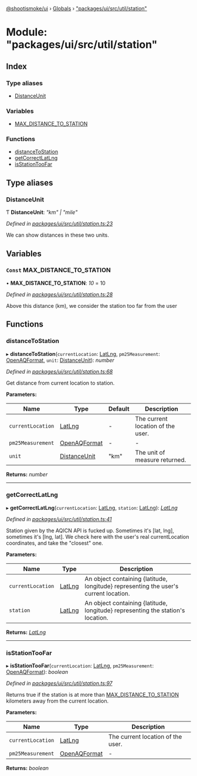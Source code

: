 [@shootismoke/ui](../README.md) › [Globals](../globals.md) › ["packages/ui/src/util/station"](_packages_ui_src_util_station_.md)

# Module: "packages/ui/src/util/station"

## Index

### Type aliases

* [DistanceUnit](_packages_ui_src_util_station_.md#distanceunit)

### Variables

* [MAX_DISTANCE_TO_STATION](_packages_ui_src_util_station_.md#const-max_distance_to_station)

### Functions

* [distanceToStation](_packages_ui_src_util_station_.md#distancetostation)
* [getCorrectLatLng](_packages_ui_src_util_station_.md#getcorrectlatlng)
* [isStationTooFar](_packages_ui_src_util_station_.md#isstationtoofar)

## Type aliases

###  DistanceUnit

Ƭ **DistanceUnit**: *"km" | "mile"*

*Defined in [packages/ui/src/util/station.ts:23](https://github.com/shootismoke/common/blob/af8195a/packages/ui/src/util/station.ts#L23)*

We can show distances in these two units.

## Variables

### `Const` MAX_DISTANCE_TO_STATION

• **MAX_DISTANCE_TO_STATION**: *10* = 10

*Defined in [packages/ui/src/util/station.ts:28](https://github.com/shootismoke/common/blob/af8195a/packages/ui/src/util/station.ts#L28)*

Above this distance (km), we consider the station too far from the user

## Functions

###  distanceToStation

▸ **distanceToStation**(`currentLocation`: [LatLng](../interfaces/_packages_dataproviders_src_types_.latlng.md), `pm25Measurement`: [OpenAQFormat](_packages_dataproviders_src_util_openaq_.md#openaqformat), `unit`: [DistanceUnit](_packages_ui_src_util_station_.md#distanceunit)): *number*

*Defined in [packages/ui/src/util/station.ts:68](https://github.com/shootismoke/common/blob/af8195a/packages/ui/src/util/station.ts#L68)*

Get distance from current location to station.

**Parameters:**

Name | Type | Default | Description |
------ | ------ | ------ | ------ |
`currentLocation` | [LatLng](../interfaces/_packages_dataproviders_src_types_.latlng.md) | - | The current location of the user. |
`pm25Measurement` | [OpenAQFormat](_packages_dataproviders_src_util_openaq_.md#openaqformat) | - | - |
`unit` | [DistanceUnit](_packages_ui_src_util_station_.md#distanceunit) | "km" | The unit of measure returned.  |

**Returns:** *number*

___

###  getCorrectLatLng

▸ **getCorrectLatLng**(`currentLocation`: [LatLng](../interfaces/_packages_dataproviders_src_types_.latlng.md), `station`: [LatLng](../interfaces/_packages_dataproviders_src_types_.latlng.md)): *[LatLng](../interfaces/_packages_dataproviders_src_types_.latlng.md)*

*Defined in [packages/ui/src/util/station.ts:41](https://github.com/shootismoke/common/blob/af8195a/packages/ui/src/util/station.ts#L41)*

Station given by the AQICN API is fucked up. Sometimes it's [lat, lng],
sometimes it's [lng, lat].
We check here with the user's real currentLocation coordinates, and take the
"closest" one.

**Parameters:**

Name | Type | Description |
------ | ------ | ------ |
`currentLocation` | [LatLng](../interfaces/_packages_dataproviders_src_types_.latlng.md) | An object containing {latitude, longitude} representing the user's current location. |
`station` | [LatLng](../interfaces/_packages_dataproviders_src_types_.latlng.md) | An object containing {latitude, longitude} representing the station's location.  |

**Returns:** *[LatLng](../interfaces/_packages_dataproviders_src_types_.latlng.md)*

___

###  isStationTooFar

▸ **isStationTooFar**(`currentLocation`: [LatLng](../interfaces/_packages_dataproviders_src_types_.latlng.md), `pm25Measurement`: [OpenAQFormat](_packages_dataproviders_src_util_openaq_.md#openaqformat)): *boolean*

*Defined in [packages/ui/src/util/station.ts:97](https://github.com/shootismoke/common/blob/af8195a/packages/ui/src/util/station.ts#L97)*

Returns true if the station is at more than [MAX_DISTANCE_TO_STATION](_packages_ui_src_util_station_.md#const-max_distance_to_station)
kilometers away from the current location.

**Parameters:**

Name | Type | Description |
------ | ------ | ------ |
`currentLocation` | [LatLng](../interfaces/_packages_dataproviders_src_types_.latlng.md) | The current location of the user. |
`pm25Measurement` | [OpenAQFormat](_packages_dataproviders_src_util_openaq_.md#openaqformat) | - |

**Returns:** *boolean*
